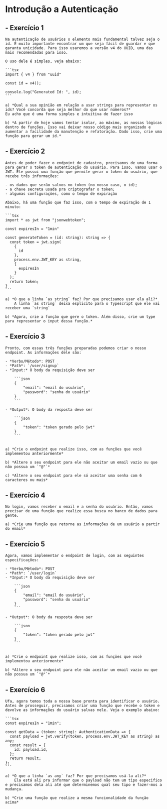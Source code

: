 # Introdução a Autenticação

## - Exercício 1
    
    Na autenticação de usuários o elemento mais fundamental talvez seja o id. É muito importante encontrar um que seja fácil de guardar e que garanta unicidade. Para isso usaremos a versão v4 do UUID, uma das mais recomendadas para isso. 
    
    O uso dele é simples, veja abaixo:
    
    ```tsx
    import { v4 } from "uuid"
    
    const id = v4();
    
    console.log("Generated Id: ", id);
    ```
    
    a) *Qual a sua opinião em relação a usar strings para representar os ids? Você concorda que seja melhor do que usar números?*
    Eu acho que é uma forma simples e intuitiva de fazer isso
    
    b) *A partir de hoje vamos tentar isolar, ao máximo, as nossas lógicas dentro de funções. Isso vai deixar nosso código mais organizado e aumentar a facilidade da manutenção e refatoração. Dado isso, crie uma função para gerar um id.*


## - Exercício 2
    
    Antes de poder fazer o endpoint de cadastro, precisamos de uma forma para gerar o token de autenticação do usuário. Para isso, vamos usar o JWT. Ele possui uma função que permite gerar o token do usuário, que recebe três informações:
    
    - os dados que serão salvos no token (no nosso caso, o id);
    - a chave secreta usada pra criptografar o token;
    - algumas configurações, como o tempo de expiração
    
    Abaixo, há uma função que faz isso, com o tempo de expiração de 1 minuto:
    
    ```tsx
    import * as jwt from "jsonwebtoken";
    
    const expiresIn = "1min"
    
    const generateToken = (id: string): string => {
      const token = jwt.sign(
        {
          id
        },
        process.env.JWT_KEY as string,
        {
          expiresIn
        }
      );
      return token;
    }
    ```
    
    a) *O que a linha `as string` faz? Por que precisamos usar ela ali?*
        A linha `as string` deixa esplicito para o Typescript que ele vai receber uma `string`
    
    b) *Agora, crie a função que gere o token. Além disso, crie um type  para representar o input dessa função.*


## - Exercício 3
    
    Pronto, com essas três funções preparadas podemos criar o nosso endpoint. As informações dele são:
    
    - *Verbo/Método*: POST
    - *Path*: `/user/signup`
    - *Input:* O body da requisição deve ser
        
        ```json
        {
        	"email": "email do usuário",
        	"password": "senha do usuário"
        }
        ```
        
    - *Output*: O body da resposta deve ser
        
        ```json
        {
        	"token": "token gerado pelo jwt"
        }
        ```
        
    
    a) *Crie o endpoint que realize isso, com as funções que você implementou anteriormente*
    
    b) *Altere o seu endpoint para ele não aceitar um email vazio ou que não possua um `"@"`*
    
    c) *Altere o seu endpoint para ele só aceitar uma senha com 6 caracteres ou mais*


## - Exercício 4
    
    No login, vamos receber o email e a senha do usuário. Então, vamos precisar de uma função que realize essa busca no banco de dados para gente. 
    
    a) *Crie uma função que retorne as informações de um usuário a partir do email*

## - Exercício 5
    
    Agora, vamos implementar o endpoint de login, com as seguintes especificações:
    
    - *Verbo/Método*: POST
    - *Path*: `/user/login`
    - *Input:* O body da requisição deve ser
        
        ```json
        {
        	"email": "email do usuário",
        	"password": "senha do usuário"
        }
        ```
        
    - *Output*: O body da resposta deve ser
        
        ```json
        {
        	"token": "token gerado pelo jwt"
        }
        ```
        
    
    a) *Crie o endpoint que realize isso, com as funções que você implementou anteriormente*
    
    b) *Altere o seu endpoint para ele não aceitar um email vazio ou que não possua um `"@"`*

## - Exercício 6
    
    Ufa, agora temos toda a nossa base pronta para identificar o usuário. Antes de prosseguir, precisamos criar uma função que recebe o token e devolve as informações do usuário salvas nele. Veja o exemplo abaixo:
    
    ```tsx
    const expiresIn = "1min";
    
    const getData = (token: string): AuthenticationData => {
      const payload = jwt.verify(token, process.env.JWT_KEY as string) as any;
      const result = {
        id: payload.id,
      };
      return result;
    };
    ```
    
    a) *O que a linha `as any` faz? Por que precisamos usá-la ali?*
        Ela está ali pra informar que o payload não tem um tipo especifico e precisamos dela ali até que determinemos qual seu tipo e fazer-mos a mudança.
    
    b) *Crie uma função que realize a mesma funcionalidade da função acima*
